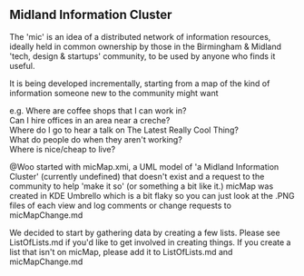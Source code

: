 Midland Information Cluster
----
The 'mic' is an idea of a distributed network of information resources, ideally held in common ownership by those in the Birmingham & Midland 'tech, design & startups' community, to be used by anyone who finds it useful.  
  
It is being developed incrementally, starting from a map of the kind of information someone new to the community might want

e.g. Where are coffee shops that I can work in?  
Can I hire offices in an area near a creche?  
Where do I go to hear a talk on The Latest Really Cool Thing?  
What do people do when they aren't working?  
Where is nice/cheap to live?
  
@Woo started with micMap.xmi, a UML model of 'a Midland Information Cluster' (currently undefined) that doesn't exist and a request to the community to help 'make it so' (or something a bit like it.) micMap was created in KDE Umbrello which is a bit flaky so you can just look at the .PNG files of each view and log comments or change requests to micMapChange.md

We decided to start by gathering data by creating a few lists. Please see ListOfLists.md if you'd like to get involved in creating things. If you create a list that isn't on micMap, please add it to ListOfLists.md and micMapChange.md
